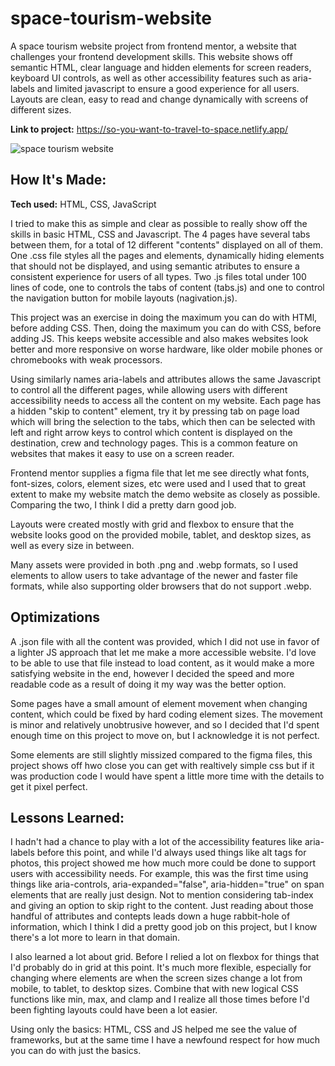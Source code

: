 # space-tourism-website

A space tourism website project from frontend mentor, a website that challenges your frontend development skills. This website shows off semantic HTML, clear language and hidden elements for screen readers, keyboard UI controls, as well as other accessibility features such as aria-labels and limited javascript to ensure a good experience for all users. Layouts are clean, easy to read and change dynamically with screens of different sizes.

**Link to project:** https://so-you-want-to-travel-to-space.netlify.app/

![space tourism website](https://colinkenjirosmith.netlify.app/images/space-tourism.jpg)

## How It's Made:

**Tech used:** HTML, CSS, JavaScript

I tried to make this as simple and clear as possible to really show off the skills in basic HTML, CSS and Javascript. The 4 pages have several tabs between them, for a total of 12 different "contents" displayed on all of them. One .css file styles all the pages and elements, dynamically hiding elements that should not be displayed, and using semantic atributes to ensure a consistent experience for users of all types. Two .js files total under 100 lines of code, one to controls the tabs of content (tabs.js) and one to control the navigation button for mobile layouts (nagivation.js).

This project was an exercise in doing the maximum you can do with HTMl, before adding CSS. Then, doing the maximum you can do with CSS, before adding JS. This keeps website accessible and also makes websites look better and more responsive on worse hardware, like older mobile phones or chromebooks with weak processors.

Using similarly names aria-labels and attributes allows the same Javascript to control all the different pages, while allowing users with different accessibility needs to access all the content on my website. Each page has a hidden "skip to content" element, try it by pressing tab on page load which will bring the selection to the tabs, which then can be selected with left and right arrow keys to control which content is displayed on the destination, crew and technology pages. This is a common feature on websites that makes it easy to use on a screen reader.

Frontend mentor supplies a figma file that let me see directly what fonts, font-sizes, colors, element sizes, etc were used and I used that to great extent to make my website match the demo website as closely as possible. Comparing the two, I think I did a pretty darn good job. 

Layouts were created mostly with grid and flexbox to ensure that the website looks good on the provided mobile, tablet, and desktop sizes, as well as every size in between. 

Many assets were provided in both .png and .webp formats, so I used <picture> elements to allow users to take advantage of the newer and faster file formats, while also supporting older browsers that do not support .webp.

## Optimizations

A .json file with all the content was provided, which I did not use in favor of a lighter JS approach that let me make a more accessible website. I'd love to be able to use that file instead to load content, as it would make a more satisfying website in the end, however I decided the speed and more readable code as a result of doing it my way was the better option.

Some pages have a small amount of element movement when changing content, which could be fixed by hard coding element sizes. The movement is minor and relatively unobtrusive however, and so I decided that I'd spent enough time on this project to move on, but I acknowledge it is not perfect.

Some elements are still slightly missized compared to the figma files, this project shows off hwo close you can get with realtively simple css but if it was production code I would have spent a little more time with the details to get it pixel perfect.


## Lessons Learned:

I hadn't had a chance to play with a lot of the accessibility features like aria-labels before this point, and while I'd always used things like alt tags for photos, this project showed me how much more could be done to support users with accessibility needs. For example, this was the first time using things like aria-controls, aria-expanded="false", aria-hidden="true" on span elements that are really just design. Not to mention considering tab-index and giving an option to skip right to the content. Just reading about those handful of attributes and contepts leads down a huge rabbit-hole of information, which I think I did a pretty good job on this project, but I know there's a lot more to learn in that domain.

I also learned a lot about grid. Before I relied a lot on flexbox for things that I'd probably do in grid at this point. It's much more flexible, especially for changing where elements are when the screen sizes change a lot from mobile, to tablet, to desktop sizes. Combine that with new logical CSS functions like min, max, and clamp and I realize all those times before I'd been fighting layouts could have been a lot easier.

Using only the basics: HTML, CSS and JS helped me see the value of frameworks, but at the same time I have a newfound respect for how much you can do with just the basics.
